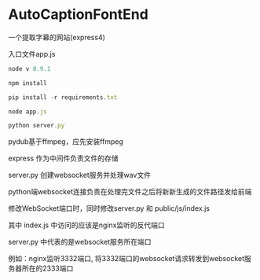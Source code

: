 # AutoCaptionFontEnd
一个提取字幕的网站(express4)

入口文件app.js

```javascript
node v 8.9.1

npm install

pip install -r requirements.txt

node app.js

python server.py
```

pydub基于ffmpeg，应先安装ffmpeg

express 作为中间件负责文件的存储

server.py 创建websocket服务并处理wav文件

python端websocket连接负责在处理完文件之后将新新生成的文件路径发给前端

修改WebSocket端口时，同时修改server.py 和 public/js/index.js

其中 index.js 中访问的应该是nginx监听的反代端口

server.py 中代表的是websocket服务所在端口

例如：nginx监听3332端口, 将3332端口的websocket请求转发到websocket服务器所在的2333端口